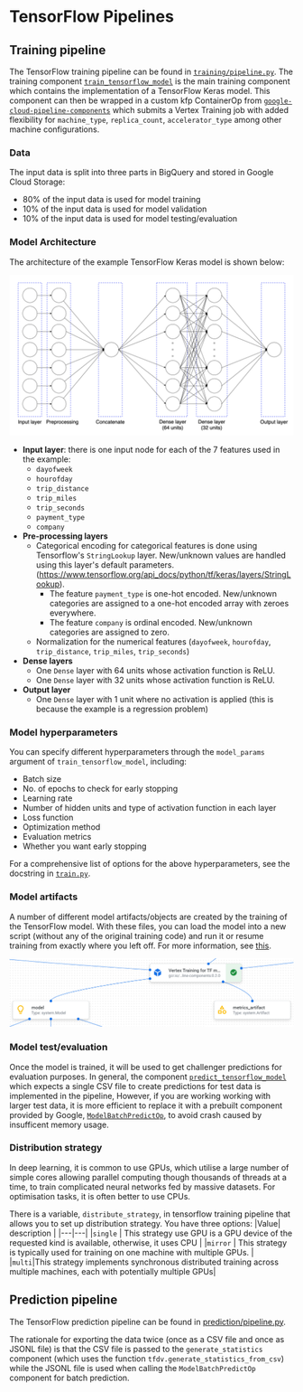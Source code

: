 <!-- 
Copyright 2022 Google LLC

Licensed under the Apache License, Version 2.0 (the "License");
you may not use this file except in compliance with the License.
You may obtain a copy of the License at

    https://www.apache.org/licenses/LICENSE-2.0

Unless required by applicable law or agreed to in writing, software
distributed under the License is distributed on an "AS IS" BASIS,
WITHOUT WARRANTIES OR CONDITIONS OF ANY KIND, either express or implied.
See the License for the specific language governing permissions and
limitations under the License.
 -->
# TensorFlow Pipelines

## Training pipeline
The TensorFlow training pipeline can be found in [`training/pipeline.py`](training/pipeline.py). The training component [`train_tensorflow_model`](../kfp_components/tensorflow/train.py) is the main training component which contains the implementation of a TensorFlow Keras model.
This component can then be wrapped in a custom kfp ContainerOp from [`google-cloud-pipeline-components`](https://github.com/kubeflow/pipelines/blob/master/components/google-cloud/google_cloud_pipeline_components/experimental/custom_job/utils.py) which submits a Vertex Training job with added flexibility for `machine_type`, `replica_count`, `accelerator_type` among other machine configurations. 

### Data
The input data is split into three parts in BigQuery and stored in Google Cloud Storage: 
- 80% of the input data is used for model training
- 10% of the input data is used for model validation
- 10% of the input data is used for model testing/evaluation

### Model Architecture
The architecture of the example TensorFlow Keras model is shown below:

![TensorFlow Model Architecture](../../docs/images/tf_model_architecture.png)

- **Input layer**: there is one input node for each of the 7 features used in the example:
    - `dayofweek`
    - `hourofday`
    - `trip_distance`
    - `trip_miles`
    - `trip_seconds`
    - `payment_type`
    - `company`
- **Pre-processing layers**
    - Categorical encoding for categorical features is done using Tensorflow's `StringLookup` layer. New/unknown values are handled using this layer's default parameters. (https://www.tensorflow.org/api_docs/python/tf/keras/layers/StringLookup). 
        - The feature `payment_type` is one-hot encoded. New/unknown categories are assigned to a one-hot encoded array with zeroes everywhere. 
        - The feature `company` is ordinal encoded. New/unknown categories are assigned to zero.  
    - Normalization for the numerical features (`dayofweek`, `hourofday`, `trip_distance`, `trip_miles`, `trip_seconds`)
- **Dense layers**
    - One `Dense` layer with 64 units whose activation function is ReLU. 
    - One `Dense` layer with 32 units whose activation function is ReLU.
- **Output layer**
    - One `Dense` layer with 1 unit where no activation is applied (this is because the example is a regression problem)


### Model hyperparameters
You can specify different hyperparameters through the `model_params` argument of `train_tensorflow_model`, including:
- Batch size
- No. of epochs to check for early stopping
- Learning rate
- Number of hidden units and type of activation function in each layer
- Loss function
- Optimization method
- Evaluation metrics
- Whether you want early stopping

For a comprehensive list of options for the above hyperparameters, see the docstring in [`train.py`](../kfp_components/tensorflow/train.py). 

### Model artifacts
A number of different model artifacts/objects are created by the training of the TensorFlow model. With these files, you can load the model into a new script (without any of the original training code) and run it or resume training from exactly where you left off. For more information, see [this](https://www.tensorflow.org/api_docs/python/tf/keras/models/save_model). 


![tensorflow_component_model&metrics_artifact](../../docs/images/tensorflow_component_model&metrics_artifact.png)
### Model test/evaluation
Once the model is trained, it will be used to get challenger predictions for evaluation purposes. In general, the component [`predict_tensorflow_model`](../kfp_components/tensorflow/predict.py)
which expects a single CSV file to create predictions for test data is implemented in the pipeline, However, if you are working working with larger test data, it is more efficient to 
replace it with a prebuilt component provided by Google, [`ModelBatchPredictOp`](https://google-cloud-pipeline-components.readthedocs.io/en/google-cloud-pipeline-components-0.2.1/google_cloud_pipeline_components.aiplatform.html), 
to avoid crash caused by insufficent memory usage.

### Distribution strategy
In deep learning, it is common to use GPUs, which utilise a large number of simple cores allowing parallel computing though thousands of threads at a time, to train complicated neural networks fed by massive datasets.
For optimisation tasks, it is often better to use CPUs.

 There is a variable, `distribute_strategy`, in tensorflow training pipeline that allows you to set up distribution strategy. You have three options:
|Value| description |
|---|---|
|`single` | This strategy use GPU is a GPU device of the requested kind is available, otherwise, it uses CPU |
|`mirror` | This strategy is typically used for training on one machine with multiple GPUs. |
|`multi`|This strategy implements synchronous distributed training across multiple machines, each with potentially multiple GPUs|

## Prediction pipeline
The TensorFlow prediction pipeline can be found in [prediction/pipeline.py](prediction/pipeline.py). 

The rationale for exporting the data twice (once as a CSV file and once as JSONL file) is that the CSV file is passed to the `generate_statistics` component (which uses the function `tfdv.generate_statistics_from_csv`) while the JSONL file is used when calling the `ModelBatchPredictOp` component for batch prediction. 
